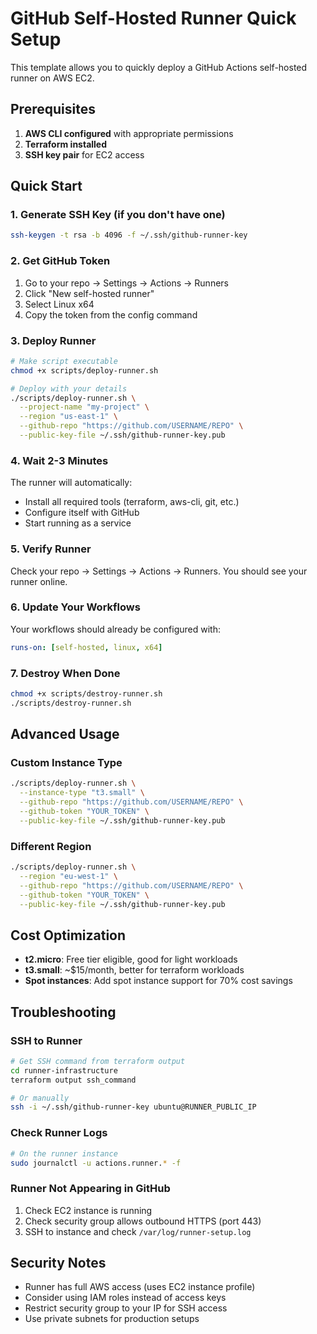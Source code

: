 # GitHub Self-Hosted Runner Quick Setup

This template allows you to quickly deploy a GitHub Actions self-hosted runner on AWS EC2.

## Prerequisites

1. **AWS CLI configured** with appropriate permissions
2. **Terraform installed**
3. **SSH key pair** for EC2 access

## Quick Start

### 1. Generate SSH Key (if you don't have one)

```bash
ssh-keygen -t rsa -b 4096 -f ~/.ssh/github-runner-key
```

### 2. Get GitHub Token

1. Go to your repo → Settings → Actions → Runners
2. Click "New self-hosted runner"
3. Select Linux x64
4. Copy the token from the config command

### 3. Deploy Runner

```bash
# Make script executable
chmod +x scripts/deploy-runner.sh

# Deploy with your details
./scripts/deploy-runner.sh \
  --project-name "my-project" \
  --region "us-east-1" \
  --github-repo "https://github.com/USERNAME/REPO" \
  --public-key-file ~/.ssh/github-runner-key.pub
```

### 4. Wait 2-3 Minutes

The runner will automatically:
- Install all required tools (terraform, aws-cli, git, etc.)
- Configure itself with GitHub
- Start running as a service

### 5. Verify Runner

Check your repo → Settings → Actions → Runners. You should see your runner online.

### 6. Update Your Workflows

Your workflows should already be configured with:
```yaml
runs-on: [self-hosted, linux, x64]
```

### 7. Destroy When Done

```bash
chmod +x scripts/destroy-runner.sh
./scripts/destroy-runner.sh
```

## Advanced Usage

### Custom Instance Type

```bash
./scripts/deploy-runner.sh \
  --instance-type "t3.small" \
  --github-repo "https://github.com/USERNAME/REPO" \
  --github-token "YOUR_TOKEN" \
  --public-key-file ~/.ssh/github-runner-key.pub
```

### Different Region

```bash
./scripts/deploy-runner.sh \
  --region "eu-west-1" \
  --github-repo "https://github.com/USERNAME/REPO" \
  --github-token "YOUR_TOKEN" \
  --public-key-file ~/.ssh/github-runner-key.pub
```

## Cost Optimization

- **t2.micro**: Free tier eligible, good for light workloads
- **t3.small**: ~$15/month, better for terraform workloads
- **Spot instances**: Add spot instance support for 70% cost savings

## Troubleshooting

### SSH to Runner

```bash
# Get SSH command from terraform output
cd runner-infrastructure
terraform output ssh_command

# Or manually
ssh -i ~/.ssh/github-runner-key ubuntu@RUNNER_PUBLIC_IP
```

### Check Runner Logs

```bash
# On the runner instance
sudo journalctl -u actions.runner.* -f
```

### Runner Not Appearing in GitHub

1. Check EC2 instance is running
2. Check security group allows outbound HTTPS (port 443)
3. SSH to instance and check `/var/log/runner-setup.log`

## Security Notes

- Runner has full AWS access (uses EC2 instance profile)
- Consider using IAM roles instead of access keys
- Restrict security group to your IP for SSH access
- Use private subnets for production setups